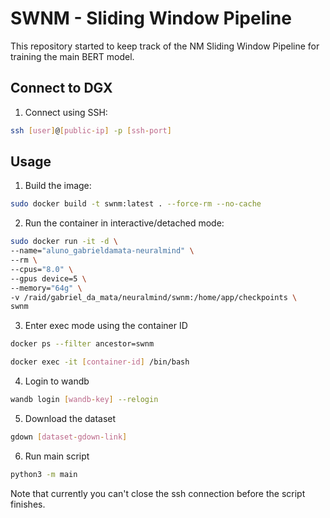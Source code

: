 # SWNM - Sliding Window Pipeline
This repository started to keep track of the NM Sliding Window Pipeline for training the main BERT model.

## Connect to DGX
1. Connect using SSH:
```sh
ssh [user]@[public-ip] -p [ssh-port]
```

## Usage
1. Build the image:
```sh
sudo docker build -t swnm:latest . --force-rm --no-cache
```

2. Run the container in interactive/detached mode:
```sh
sudo docker run -it -d \
--name="aluno_gabrieldamata-neuralmind" \
--rm \
--cpus="8.0" \
--gpus device=5 \
--memory="64g" \
-v /raid/gabriel_da_mata/neuralmind/swnm:/home/app/checkpoints \
swnm
```

3. Enter exec mode using the container ID
```sh
docker ps --filter ancestor=swnm

docker exec -it [container-id] /bin/bash
```

4. Login to wandb
```sh
wandb login [wandb-key] --relogin
```

5. Download the dataset
```sh
gdown [dataset-gdown-link]
```

6. Run main script
```sh
python3 -m main
```

Note that currently you can't close the ssh connection before the script finishes.
